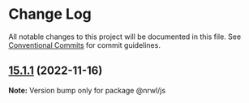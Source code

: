 # Change Log

All notable changes to this project will be documented in this file.
See [Conventional Commits](https://conventionalcommits.org) for commit guidelines.

## [15.1.1](https://github.com/nrwl/nx/compare/15.1.0...15.1.1) (2022-11-16)

**Note:** Version bump only for package @nrwl/js
